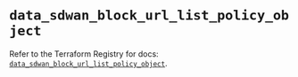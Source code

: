 # `data_sdwan_block_url_list_policy_object`

Refer to the Terraform Registry for docs: [`data_sdwan_block_url_list_policy_object`](https://registry.terraform.io/providers/ciscodevnet/sdwan/0.8.0/docs/data-sources/block_url_list_policy_object).
